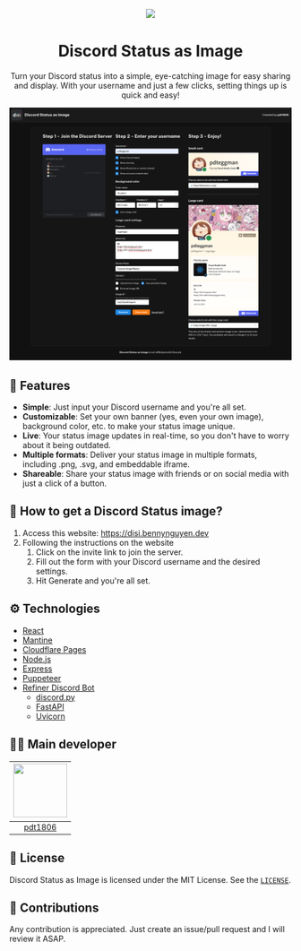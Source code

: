 <p align="center"><img src="https://disi.bennynguyen.dev/images/disi-logo.png" width="20%"></img></p>
<h1 align="center">Discord Status as Image</h1>

<p align="center">Turn your Discord status into a simple, eye-catching image for easy sharing and display. With your username and just a few clicks, setting things up is quick and easy!</p>

![](https://raw.githubusercontent.com/pdt1806/discord-status-as-image/main/public/images/disi-readme.png)

## 💪 Features

- **Simple**: Just input your Discord username and you're all set.
- **Customizable**: Set your own banner (yes, even your own image), background color, etc. to make your status image unique.
- **Live**: Your status image updates in real-time, so you don't have to worry about it being outdated.
- **Multiple formats**: Deliver your status image in multiple formats, including .png, .svg, and embeddable iframe.
- **Shareable**: Share your status image with friends or on social media with just a click of a button.

## 📙 How to get a Discord Status image?

1. Access this website: https://disi.bennynguyen.dev
2. Following the instructions on the website
   1. Click on the invite link to join the server.
   2. Fill out the form with your Discord username and the desired settings.
   3. Hit Generate and you're all set.

## ⚙️ Technologies

- [React](https://reactjs.org/)
- [Mantine](https://mantine.dev/)
- [Cloudflare Pages](https://pages.cloudflare.com/)
- [Node.js](https://nodejs.org/en/)
- [Express](https://expressjs.com/)
- [Puppeteer](https://pptr.dev/)
- [Refiner Discord Bot](https://github.com/pdt1806/refiner-discord-bot)
  - [discord.py](https://discordpy.readthedocs.io/en/latest/)
  - [FastAPI](https://fastapi.tiangolo.com/)
  - [Uvicorn](https://www.uvicorn.org/)

## 👩‍💻 Main developer

| <a href="https://github.com/pdt1806" target="_blank"> <img src="https://avatars.githubusercontent.com/u/78996937?v=4" alt="" width="96px" height="96px"> </a> |
| :-----------------------------------------------------------------------------------------------------------------------------------------------------------: |
|                                                             [pdt1806](https://github.com/pdt1806)                                                             |

## 📄 License

Discord Status as Image is licensed under the MIT License. See the [`LICENSE`](LICENSE).

## 🤝 Contributions

Any contribution is appreciated. Just create an issue/pull request and I will review it ASAP.
